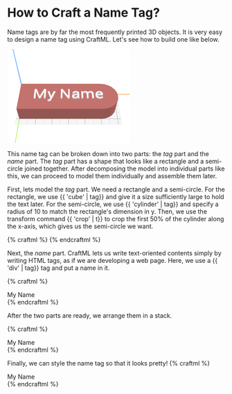 # How to Craft a Name Tag?

Name tags are by far the most frequently printed 3D objects. It is very easy
to design a name tag using CraftML. Let's see how to build one like below.

![objective](objective.png)

This name tag can be broken down into two parts: the _tag_ part and the _name_
part. The _tag_ part has a shape that looks like a rectangle and a
semi-circle joined together. After decomposing the model into individual parts
like this, we can proceed to model them individually and assemble them later.

First, lets model the _tag_ part. We need a rectangle and a semi-circle.
For the rectangle, we use {{ 'cube' | tag}}  and give it a size sufficiently large to hold
the text later. For the semi-circle, we use {{ 'cylinder' | tag}}  and specify
a radius of 10 to match the rectangle's dimension in y. Then, we use
the transform command {{ 'crop' | t}}  to crop the first 50% of the cylinder
along the x-axis, which gives us the semi-circle we want.

{% craftml %}
<row>
  <cube size="50 20 10"/>
  <cylinder radius="10" t="crop x min 50%"/>
</row>
{% endcraftml %}

Next, the _name_ part. CraftML lets us write text-oriented contents simply
by writing HTML tags, as if we are developing a web page. Here, we use a
{{ 'div' | tag}}  tag and put a name in it.

{% craftml %}
<div>My Name</div>
{% endcraftml %}

After the two parts are ready, we arrange them in a stack.

{% craftml %}
<part name="tag">
  <row>
    <cube size="50 20 10"/>
    <cylinder radius="10" t="crop x min 50%"/>
  </row>
</part>
<part name="name">
  <div>My Name</div>
</part>
<stack>
  <name/>
  <tag/>
</stack>
{% endcraftml %}

Finally, we can style the name tag so that it looks pretty!
{% craftml %}
<style>
  tag {
    color: brown;
  }
  name {
    color: white;
  }
</style>
<part name="tag">
  <row>
    <cube size="50 20 10"/>
    <cylinder radius="10" t="crop x min 50%"/>
  </row>
</part>
<part name="name">
  <div>My Name</div>
</part>
<stack>
  <name/>
  <tag/>
</stack>
{% endcraftml %}
